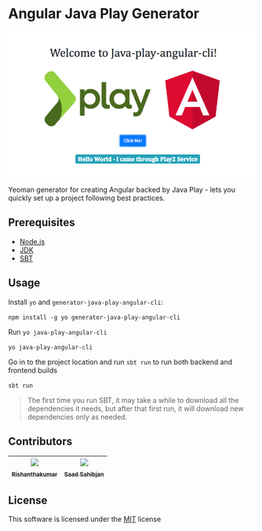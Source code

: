 # Angular Java Play Generator

![Angular Java Play Generator Image](https://github.com/Rishanthakumar/generator-java-play-angular-cli/blob/dev/images/generator-java-play-angular-cli.png)

Yeoman generator for creating Angular backed by Java Play - lets you quickly set up a project following best practices.

## Prerequisites

* [Node.js](https://nodejs.org/en/)
* [JDK](http://www.oracle.com/technetwork/java/javase/downloads/index.html)
* [SBT](https://www.scala-sbt.org/)

## Usage

Install `yo` and `generator-java-play-angular-cli`:

````
npm install -g yo generator-java-play-angular-cli
````

Run `yo java-play-angular-cli`

````
yo java-play-angular-cli
````
Go in to the project location and run `sbt run` to run both backend and frontend builds

````
sbt run
````

> The first time you run SBT, it may take a while to download all the dependencies it needs, but after that first run, it will download new dependencies only as needed.

## Contributors

[<img src="https://avatars0.githubusercontent.com/u/13392302?s=400&v=4" width="100px;"/><br /><sub>Rishanthakumar</sub>](https://github.com/Rishanthakumar)| [<img src="https://avatars0.githubusercontent.com/u/18510957?s=400&v=4" width="100px;"/><br /><sub>Saad Sahibjan</sub>](https://github.com/saadsahibjan)
| :---: | :---: |

## License

This software is licensed under the [MIT](https://github.com/Rishanthakumar/generator-java-play-angular-cli/blob/dev/LICENSE) license
